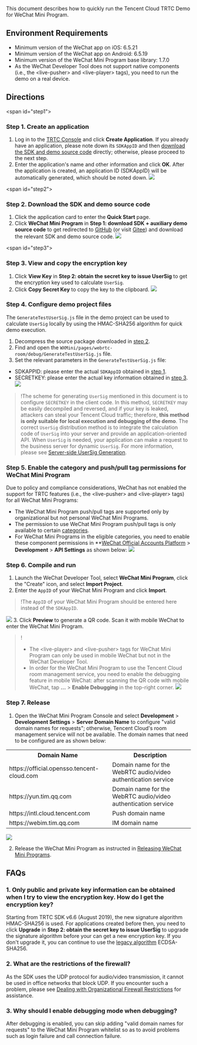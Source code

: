 This document describes how to quickly run the Tencent Cloud TRTC Demo for WeChat Mini Program.

## Environment Requirements
- Minimum version of the WeChat app on iOS: 6.5.21
- Minimum version of the WeChat app on Android: 6.5.19
- Minimum version of the WeChat Mini Program base library: 1.7.0
- As the WeChat Developer Tool does not support native components (i.e., the &lt;live-pusher&gt; and &lt;live-player&gt; tags), you need to run the demo on a real device.


## Directions
<span id="step1"></span>
### Step 1. Create an application
1. Log in to the [TRTC Console](https://console.cloud.tencent.com/rav) and click **Create Application**.
  If you already have an application, please note down its `SDKAppID` and then [download the SDK and demo source code](#step2) directly; otherwise, please proceed to the next step.
2. Enter the application's name and other information and click **OK**.
  After the application is created, an application ID (SDKAppID) will be automatically generated, which should be noted down.
![](https://main.qcloudimg.com/raw/1acc030cfc47e32bc36873c9a494b88a.png)

<span id="step2"></span>
### Step 2. Download the SDK and demo source code
1. Click the application card to enter the **Quick Start** page.
2. Click **WeChat Mini Program** in **Step 1: download SDK + auxiliary demo source code** to get redirected to [GitHub](https://github.com/tencentyun/TRTCSDK) (or visit [Gitee](https://gitee.com/cloudtencent/TRTCSDK)) and download the relevant SDK and demo source code.
![](https://main.qcloudimg.com/raw/486d7696aeb29e457bd654b5936a56e2.png)

<span id="step3"></span>
### Step 3. View and copy the encryption key
1. Click **View Key** in **Step 2: obtain the secret key to issue UserSig** to get the encryption key used to calculate `UserSig`.
2. Click **Copy Secret Key** to copy the key to the clipboard.
 ![](https://main.qcloudimg.com/raw/d0b780f7b28833533e12807d1b11d8be.png)

<h3 id="CopyKey">Step 4. Configure demo project files</h3>

 The `GenerateTestUserSig.js` file in the demo project can be used to calculate `UserSig` locally by using the HMAC-SHA256 algorithm for quick demo execution.
 
1. Decompress the source package downloaded in [step 2](#step2).
2. Find and open the `WXMini/pages/webrtc-room/debug/GenerateTestUserSig.js` file.
3. Set the relevant parameters in the `GenerateTestUserSig.js` file:
  - SDKAPPID: please enter the actual `SDKAppID` obtained in [step 1](#step1).
  - SECRETKEY: please enter the actual key information obtained in [step 3](#step3).
  ![](https://main.qcloudimg.com/raw/c523de56afa69a7309872cbcfd75445f.png)

>!The scheme for generating `UserSig` mentioned in this document is to configure `SECRETKEY` in the client code. In this method, `SECRETKEY` may be easily decompiled and reversed, and if your key is leaked, attackers can steal your Tencent Cloud traffic; therefore, **this method is only suitable for local execution and debugging of the demo**.
>The correct `UserSig` distribution method is to integrate the calculation code of `UserSig` into your server and provide an application-oriented API. When `UserSig` is needed, your application can make a request to the business server for dynamic `UserSig`. For more information, please see [Server-side UserSig Generation](https://intl.cloud.tencent.com/document/product/647/35166#Server).

### Step 5. Enable the category and push/pull tag permissions for WeChat Mini Program
Due to policy and compliance considerations, WeChat has not enabled the support for TRTC features (i.e., the &lt;live-pusher&gt; and &lt;live-player&gt; tags) for all WeChat Mini Programs:
- The WeChat Mini Program push/pull tags are supported only by organizational but not personal WeChat Mini Programs.
- The permission to use WeChat Mini Program push/pull tags is only available to certain [categories](https://developers.weixin.qq.com/miniprogram/dev/component/live-pusher.html).
- For WeChat Mini Programs in the eligible categories, you need to enable these component permissions in **[WeChat Official Accounts Platform](https://mp.weixin.qq.com) > **Development** > **API Settings** as shown below:
 ![](https://main.qcloudimg.com/raw/a5a9c121cd2dda0f879f97ba01922e15.png)

### Step 6. Compile and run
1. Launch the WeChat Developer Tool, select **WeChat Mini Program**, click the "Create" icon, and select **Import Project**.
2. Enter the `AppID` of your WeChat Mini Program and click **Import**.
 >!The `AppID` of your WeChat Mini Program should be entered here instead of the `SDKAppID`.
 >
 ![](https://main.qcloudimg.com/raw/b4eefa2896672e132f827fea79a2608b.jpg)
3. Click **Preview** to generate a QR code. Scan it with mobile WeChat to enter the WeChat Mini Program.

>! 
>- The &lt;live-player&gt; and &lt;live-pusher&gt; tags for WeChat Mini Program can only be used in mobile WeChat but not in the WeChat Developer Tool.
>- In order for the WeChat Mini Program to use the Tencent Cloud room management service, you need to enable the debugging feature in mobile WeChat: after scanning the QR code with mobile WeChat, tap **...** > **Enable Debugging** in the top-right corner.
![](https://main.qcloudimg.com/raw/79a3773337d34682b5f84f5694cd0290.jpg)

### Step 7. Release
1. Open the WeChat Mini Program Console and select **Development** > **Development Settings** > **Server Domain Name** to configure "valid domain names for requests"; otherwise, Tencent Cloud's room management service will not be available. The domain names that need to be configured are as shown below:
<table>
     <tr>
         <th nowrap="nowrap">Domain Name</th>  
         <th>Description</th>  
     </tr>
	 <tr>      
         <td>https://official.opensso.tencent-cloud.com</td>    
	      <td>Domain name for the WebRTC audio/video authentication service</td>   
     </tr> 
	 <tr>
	     <td>https://yun.tim.qq.com</td>   
	     <td>Domain name for the WebRTC audio/video authentication service</td>   
     </tr> 
	 <tr>      
	     <td>https://intl.cloud.tencent.com</td>   
	     <td>Push domain name</td>   
     </tr> 
		 	 <tr>      
	     <td>https://webim.tim.qq.com</td>   
	     <td>IM domain name</td>   
     </tr> 
</table>

 ![](https://main.qcloudimg.com/raw/693004574c9c17e86c36be2edf4db9a6.png)

2. Release the WeChat Mini Program as instructed in [Releasing WeChat Mini Programs](https://developers.weixin.qq.com/miniprogram/dev/framework/quickstart/release.html#%E5%8F%91%E5%B8%83%E4%B8%8A%E7%BA%BF).

## FAQs
### 1. Only public and private key information can be obtained when I try to view the encryption key. How do I get the encryption key?
Starting from TRTC SDK v6.6 (August 2019), the new signature algorithm HMAC-SHA256 is used. For applications created before then, you need to click **Upgrade** in **Step 2: obtain the secret key to issue UserSig** to upgrade the signature algorithm before your can get a new encryption key. If you don't upgrade it, you can continue to use the [legacy algorithm](https://intl.cloud.tencent.com/document/product/647/35166#.E8.80.81.E7.89.88.E6.9C.AC.E7.AE.97.E6.B3.95) ECDSA-SHA256.

### 2. What are the restrictions of the firewall?
As the SDK uses the UDP protocol for audio/video transmission, it cannot be used in office networks that block UDP. If you encounter such a problem, please see [Dealing with Organizational Firewall Restrictions](https://intl.cloud.tencent.com/document/product/647/35164) for assistance.

### 3. Why should I enable debugging mode when debugging?
After debugging is enabled, you can skip adding "valid domain names for requests" to the WeChat Mini Program whitelist so as to avoid problems such as login failure and call connection failure.
